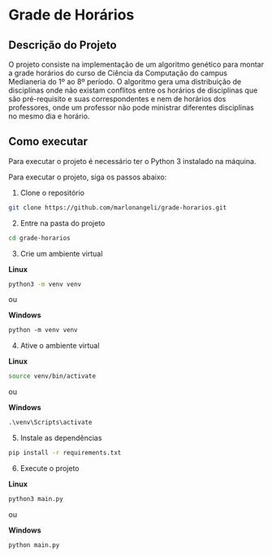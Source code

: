 # Grade de Horários

## Descrição do Projeto

O projeto consiste na implementação de um algoritmo genético para montar a grade horários
do curso de Ciência da Computação do campus Medianeria do 1º ao 8º período.
O algoritmo gera uma distribuição de disciplinas onde não existam conflitos entre os
horários de disciplinas que são pré-requisito e suas correspondentes e nem de horários
dos professores, onde um professor não pode ministrar diferentes disciplinas no mesmo
dia e horário.

## Como executar

Para executar o projeto é necessário ter o Python 3 instalado na máquina.

Para executar o projeto, siga os passos abaixo:

1. Clone o repositório

```bash
git clone https://github.com/marlonangeli/grade-horarios.git
```

2. Entre na pasta do projeto

```bash
cd grade-horarios
```

3. Crie um ambiente virtual

**Linux**
```bash
python3 -m venv venv
```

ou

**Windows**
```ps
python -m venv venv
```

4. Ative o ambiente virtual

**Linux**
```bash
source venv/bin/activate
```

ou

**Windows**
```ps
.\venv\Scripts\activate
```

5. Instale as dependências

```bash
pip install -r requirements.txt
```

6. Execute o projeto

**Linux**
```bash
python3 main.py
```

ou

**Windows**
```bash
python main.py
```

